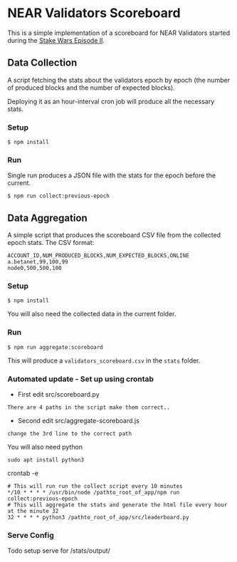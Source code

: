 # NEAR Validators Scoreboard

This is a simple implementation of a scoreboard for NEAR Validators started during the [Stake Wars Episode II](https://near.org/blog/stake-wars-episode-ii/).

## Data Collection

A script fetching the stats about the validators epoch by epoch (the number of produced blocks and the number of expected blocks).

Deploying it as an hour-interval cron job will produce all the necessary stats.

### Setup

```
$ npm install
```

### Run

Single run produces a JSON file with the stats for the epoch before the current.

```
$ npm run collect:previous-epoch
```

## Data Aggregation

A simple script that produces the scoreboard CSV file from the collected epoch stats. The CSV format:

```
ACCOUNT_ID,NUM_PRODUCED_BLOCKS,NUM_EXPECTED_BLOCKS,ONLINE
a.betanet,99,100,99
node0,500,500,100
```

### Setup

```
$ npm install
```

You will also need the collected data in the current folder.

### Run

```
$ npm run aggregate:scoreboard
```

This will produce a `validators_scoreboard.csv` in the `stats` folder.

### Automated update - Set up using crontab 

- First edit src/scoreboard.py
```
There are 4 paths in the script make them correct..
```

- Second edit src/aggregate-scoreboard.js
```
change the 3rd line to the correct path 
```

You will also need python
```
sudo apt install python3
```

crontab -e
```
# This will run run the collect script every 10 minutes 
*/10 * * * * /usr/bin/node /pathto_root_of_app/npm run collect:previous-epoch
# This will aggregate the stats and generate the html file every hour at the minute 32 
32 * * * * python3 /pathto_root_of_app/src/leaderboard.py
```

### Serve Config
Todo setup serve for /stats/output/


